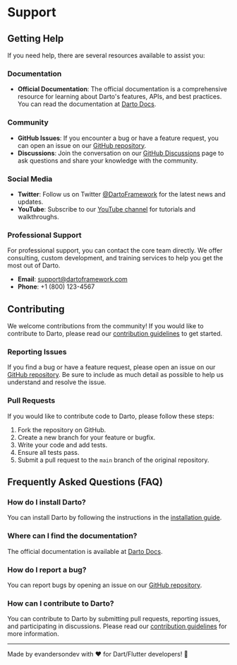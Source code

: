 # Support

## Getting Help

If you need help, there are several resources available to assist you:

### Documentation

- **Official Documentation**: The official documentation is a comprehensive resource for learning about Darto's features, APIs, and best practices. You can read the documentation at [Darto Docs](https://dartodocs.com).

### Community

- **GitHub Issues**: If you encounter a bug or have a feature request, you can open an issue on our [GitHub repository](https://github.com/evandersondev/darto/issues).
- **Discussions**: Join the conversation on our [GitHub Discussions](https://github.com/evandersondev/darto/discussions) page to ask questions and share your knowledge with the community.

### Social Media

- **Twitter**: Follow us on Twitter [@DartoFramework](https://twitter.com/DartoFramework) for the latest news and updates.
- **YouTube**: Subscribe to our [YouTube channel](https://www.youtube.com/channel/UCdarto) for tutorials and walkthroughs.

### Professional Support

For professional support, you can contact the core team directly. We offer consulting, custom development, and training services to help you get the most out of Darto.

- **Email**: support@dartoframework.com
- **Phone**: +1 (800) 123-4567

## Contributing

We welcome contributions from the community! If you would like to contribute to Darto, please read our [contribution guidelines](https://github.com/evandersondev/darto/blob/main/CONTRIBUTING.md) to get started.

### Reporting Issues

If you find a bug or have a feature request, please open an issue on our [GitHub repository](https://github.com/evandersondev/darto/issues). Be sure to include as much detail as possible to help us understand and resolve the issue.

### Pull Requests

If you would like to contribute code to Darto, please follow these steps:

1. Fork the repository on GitHub.
2. Create a new branch for your feature or bugfix.
3. Write your code and add tests.
4. Ensure all tests pass.
5. Submit a pull request to the `main` branch of the original repository.

## Frequently Asked Questions (FAQ)

### How do I install Darto?

You can install Darto by following the instructions in the [installation guide](https://dartodocs.com/installation).

### Where can I find the documentation?

The official documentation is available at [Darto Docs](https://dartodocs.com).

### How do I report a bug?

You can report bugs by opening an issue on our [GitHub repository](https://github.com/evandersondev/darto/issues).

### How can I contribute to Darto?

You can contribute to Darto by submitting pull requests, reporting issues, and participating in discussions. Please read our [contribution guidelines](https://github.com/evandersondev/darto/blob/main/CONTRIBUTING.md) for more information.

---

Made by evandersondev with ❤️ for Dart/Flutter developers! 🎯
